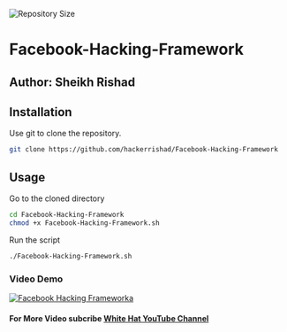 ![Repository Size](https://img.shields.io/github/repo-size/hackerrishad/Facebook-Hacking-Framework)
# Facebook-Hacking-Framework

## Author: Sheikh Rishad

## Installation

Use git to clone the repository.

```bash
git clone https://github.com/hackerrishad/Facebook-Hacking-Framework
```

## Usage
Go to the cloned directory
```bash
cd Facebook-Hacking-Framework
chmod +x Facebook-Hacking-Framework.sh
```
Run the script
```bash
./Facebook-Hacking-Framework.sh
```



### Video Demo
[![Facebook Hacking Frameworka](https://img.youtube.com/vi/CwAhaq5gFO0/hqdefault.jpg)](https://youtu.be/CwAhaq5gFO0)
#### For More Video subcribe <a href="https://www.youtube.com/channel/UC1fEi8WxLne8dxsAZ5OU8bw">White Hat YouTube Channel</a>

